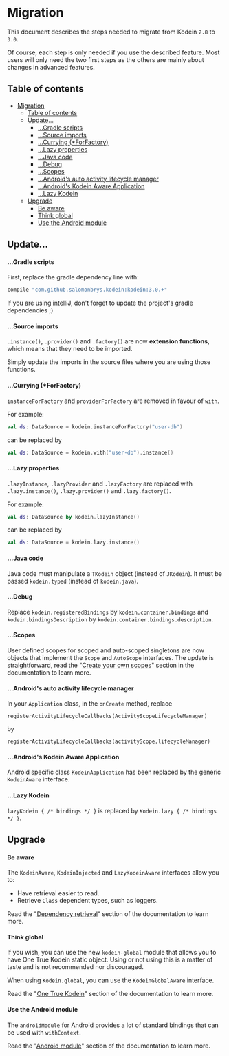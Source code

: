 # Migration

This document describes the steps needed to migrate from Kodein `2.8` to `3.0`.

Of course, each step is only needed if you use the described feature. Most users will only need the two first steps as
the others are mainly about changes in advanced features.

## Table of contents

  * [Migration](#migration)
    * [Table of contents](#table-of-contents)
    * [Update...](#update)
        * [...Gradle scripts](#gradle-scripts)
        * [...Source imports](#source-imports)
        * [...Currying (*ForFactory)](#currying-forfactory)
        * [...Lazy properties](#lazy-properties)
        * [...Java code](#java-code)
        * [...Debug](#debug)
        * [...Scopes](#scopes)
        * [...Android's auto activity lifecycle manager](#androids-auto-activity-lifecycle-manager)
        * [...Android's Kodein Aware Application](#androids-kodein-aware-application)
        * [...Lazy Kodein](#lazy-kodein)
    * [Upgrade](#upgrade)
        * [Be aware](#be-aware)
        * [Think global](#think-global)
        * [Use the Android module](#use-the-android-module)


## Update...

#### ...Gradle scripts

First, replace the gradle dependency line with:

```groovy
compile "com.github.salomonbrys.kodein:kodein:3.0.+"
```

If you are using intelliJ, don't forget to update the project's gradle dependencies ;)


#### ...Source imports

`.instance()`, `.provider()` and `.factory()` are now **extension functions**, which means that they need to be
imported.

Simply update the imports in the source files where you are using those functions.


#### ...Currying (*ForFactory)

`instanceForFactory` and `providerForFactory` are removed in favour of `with`.

For example:

```kotlin
val ds: DataSource = kodein.instanceForFactory("user-db")
```

can be replaced by

```kotlin
val ds: DataSource = kodein.with("user-db").instance()
```


#### ...Lazy properties

`.lazyInstance`, `.lazyProvider` and `.lazyFactory` are replaced with `.lazy.instance()`, `.lazy.provider()` and
`.lazy.factory()`.

For example:

```kotlin
val ds: DataSource by kodein.lazyInstance()
```

can be replaced by

```kotlin
val ds: DataSource = kodein.lazy.instance()
```


#### ...Java code

Java code must manipulate a `TKodein` object (instead of `JKodein`).
It must be passed `kodein.typed` (instead of `kodein.java`).


#### ...Debug

Replace `kodein.registeredBindings` by `kodein.container.bindings`
and `kodein.bindingsDescription` by `kodein.container.bindings.description`.


#### ...Scopes

User defined scopes for scoped and auto-scoped singletons are now objects that implement the `Scope` and `AutoScope`
interfaces. The update is straightforward, read the "[Create your own scopes](https://salomonbrys.github.io/Kodein/#_create_your_own_scopes)" section in the documentation to learn more.


#### ...Android's auto activity lifecycle manager

In your `Application` class, in the `onCreate` method, replace

```
registerActivityLifecycleCallbacks(ActivityScopeLifecycleManager)
```

by

```
registerActivityLifecycleCallbacks(activityScope.lifecycleManager)
```


#### ...Android's Kodein Aware Application

Android specific class `KodeinApplication` has been replaced by the generic `KodeinAware` interface.


#### ...Lazy Kodein

`lazyKodein { /* bindings */ }` is replaced by `Kodein.lazy { /* bindings */ }`.


## Upgrade

#### Be aware

The `KodeinAware`, `KodeinInjected` and `LazyKodeinAware` interfaces allow you to:

- Have retrieval easier to read.
- Retrieve `Class` dependent types, such as loggers.

Read the "[Dependency retrieval](https://salomonbrys.github.io/Kodein/#_dependency_retrieval)" section of the documentation to learn more.


#### Think global

If you wish, you can use the new `kodein-global` module that allows you to have One True Kodein static object. Using
or not using this is a matter of taste and is not recommended nor discouraged.

When using `Kodein.global`, you can use the `KodeinGlobalAware` interface.

Read the "[One True Kodein](https://salomonbrys.github.io/Kodein/#_the_god_complex_one_true_kodein)" section of the documentation to learn more.


#### Use the Android module

The `androidModule` for Android provides a lot of standard bindings that can be used with `withContext`.

Read the "[Android module](https://salomonbrys.github.io/Kodein/#_android_module)" section of the documentation to learn more.
